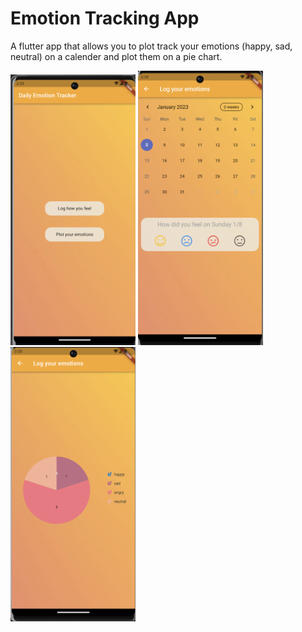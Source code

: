 # Emotion Tracking App
A flutter app that allows you to plot track your emotions (happy, sad, neutral) on a calender and plot them on a pie chart.

<img src="Homescreen.png" width="200">
<img src="Calender.png" width="200">
<img src="Pie.png" width="200">
